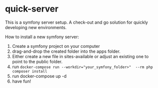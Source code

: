 # quick-server
This is a symfony server setup. A check-out and go solution for quickly developing new environments.

How to install a new symfony server:
1) Create a symfony project on your computer
2) drag-and-drop the created folder into the apps folder.
3) Either create a new file in sites-available or adjust an existing one to point to the public folder.
4) run `docker-compose run --workdir="your_symfony_folder>"  --rm php composer install`
5) run docker-compose up -d
6) have fun!
